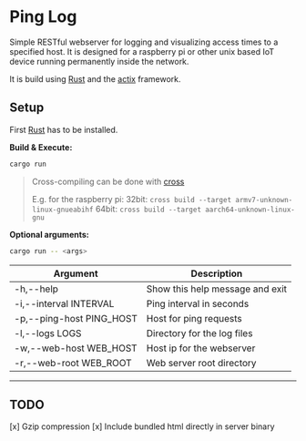 # Ping Log

Simple RESTful webserver for logging and visualizing access times to a specified
host.
It is designed for a raspberry pi or other unix based IoT device running
permanently inside the network.

It is build using [Rust](https://www.rust-lang.org/) and the
[actix](https://actix.rs/) framework.

## Setup

First [Rust](https://www.rust-lang.org/learn/get-started) has to be installed.

**Build & Execute:**

```bash
cargo run
```

> Cross-compiling can be done with [cross](https://github.com/rust-embedded/cross)
>
> E.g. for the raspberry pi:
> 32bit: `cross build --target armv7-unknown-linux-gnueabihf`
> 64bit: `cross build --target aarch64-unknown-linux-gnu`

**Optional arguments:**
```bash
cargo run -- <args>
```

| Argument                 | Description                        |
|--------------------------|------------------------------------|
| -h,--help                | Show this help message and exit    |
| -i,--interval INTERVAL   | Ping interval in seconds           |
| -p,--ping-host PING_HOST | Host for ping requests             |
| -l,--logs LOGS           | Directory for the log files        |
| -w,--web-host WEB_HOST   | Host ip for the webserver          |
| -r,--web-root WEB_ROOT   | Web server root directory          |

------

## TODO

[x] Gzip compression
[x] Include bundled html directly in server binary
